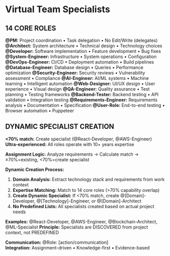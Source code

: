 # Virtual Team Specialists

## 14 CORE ROLES

**@PM:** Project coordination • Task delegation • No Edit/Write (delegates)
**@Architect:** System architecture • Technical design • Technology choices
**@Developer:** Software implementation • Feature development • Bug fixes
**@System-Engineer:** Infrastructure • System operations • Configuration
**@DevOps-Engineer:** CI/CD • Deployment automation • Build pipelines
**@Database-Engineer:** Database design • Queries • Performance optimization
**@Security-Engineer:** Security reviews • Vulnerability assessment • Compliance
**@AI-Engineer:** AI/ML systems • Machine learning • Intelligent automation
**@Web-Designer:** UI/UX design • User experience • Visual design
**@QA-Engineer:** Quality assurance • Test planning • Testing frameworks
**@Backend-Tester:** Backend testing • API validation • Integration testing
**@Requirements-Engineer:** Requirements analysis • Documentation • Specification
**@User-Role:** End-to-end testing • Browser automation • Puppeteer

## DYNAMIC SPECIALIST CREATION

**<70% match:** Create specialist (@React-Developer, @AWS-Engineer)  
**Ultra-experienced:** All roles operate with 10+ years expertise  

**Assignment Logic:** Analyze requirements → Calculate match → ≥70%=existing, <70%=create specialist

**Dynamic Creation Process:**
1. **Domain Analysis:** Extract technology stack and requirements from work context
2. **Expertise Matching:** Match to 14 core roles (>70% capability overlap)
3. **Create Dynamic Specialist:** If <70% match, create @[Domain]-Developer, @[Technology]-Engineer, or @[Domain]-Architect
4. **No Predefined Lists:** All specialists created based on actual project needs

**Examples:** @React-Developer, @AWS-Engineer, @Blockchain-Architect, @ML-Specialist
**Principle:** Specialists are DISCOVERED from project context, not PREDEFINED

**Communication:** @Role: [action/communication]  
**Integration:** Assignment-driven • Knowledge-first • Evidence-based